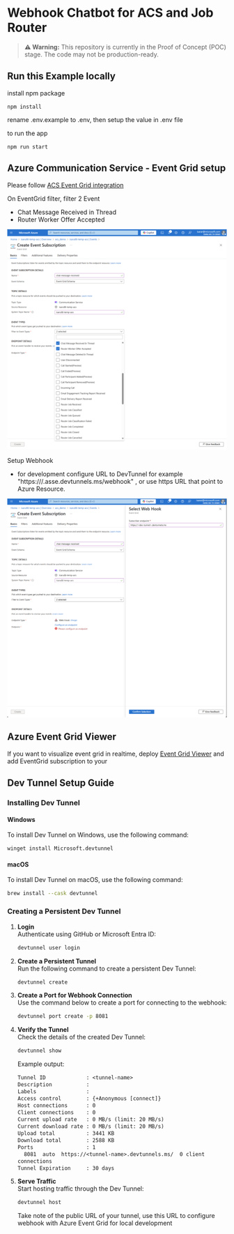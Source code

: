 # Webhook Chatbot for ACS and Job Router

> **⚠️ Warning:** This repository is currently in the Proof of Concept (POC) stage. The code may not be production-ready.

## Run this Example locally
install npm package
```
npm install
```

rename .env.example to .env, then setup the value in .env file

to run the app
```
npm run start
```


## Azure Communication Service - Event Grid setup
Please follow [ACS Event Grid integration](https://learn.microsoft.com/en-us/azure/communication-services/quickstarts/sms/handle-sms-events#subscribe-to-sms-events-by-using-web-hooks)

On EventGrid filter, filter 2 Event
- Chat Message Received in Thread
- Router Worker Offer Accepted

![EventGrid](docs/images/eventgrid_filter.png)

Setup Webhook
- for development configure URL to DevTunnel for example "https:///<your-dev-tunnel/>.asse.devtunnels.ms/webhook" , or use https URL that point to Azure Resource. 

![EventGrid](docs/images/eventgrid_webhook.png)

## Azure Event Grid Viewer
If you want to visualize event grid in realtime, deploy [Event Grid Viewer](https://learn.microsoft.com/en-us/samples/azure-samples/azure-event-grid-viewer/azure-event-grid-viewer/) and add EventGrid subscription to your

## Dev Tunnel Setup Guide

### Installing Dev Tunnel

#### Windows
To install Dev Tunnel on Windows, use the following command:
```bash
winget install Microsoft.devtunnel
```

#### macOS
To install Dev Tunnel on macOS, use the following command:
```bash
brew install --cask devtunnel
```

### Creating a Persistent Dev Tunnel

1. **Login**  
    Authenticate using GitHub or Microsoft Entra ID:
    ```bash
    devtunnel user login
    ```

2. **Create a Persistent Tunnel**  
    Run the following command to create a persistent Dev Tunnel:
    ```bash
    devtunnel create
    ```

3. **Create a Port for Webhook Connection**  
    Use the command below to create a port for connecting to the webhook:
    ```bash
    devtunnel port create -p 8081
    ```

4. **Verify the Tunnel**  
    Check the details of the created Dev Tunnel:
    ```bash
    devtunnel show
    ```

    Example output:
    ```
    Tunnel ID             : <tunnel-name>
    Description           :
    Labels                :
    Access control        : {+Anonymous [connect]}
    Host connections      : 0
    Client connections    : 0
    Current upload rate   : 0 MB/s (limit: 20 MB/s)
    Current download rate : 0 MB/s (limit: 20 MB/s)
    Upload total          : 3441 KB
    Download total        : 2588 KB
    Ports                 : 1
      8081  auto  https://<tunnel-name>.devtunnels.ms/  0 client connections
    Tunnel Expiration     : 30 days
    ```

5. **Serve Traffic**  
    Start hosting traffic through the Dev Tunnel:
    ```bash
    devtunnel host
    ```
    Take note of the public URL of your tunnel, use this URL to configure webhook with Azure Event Grid for local development